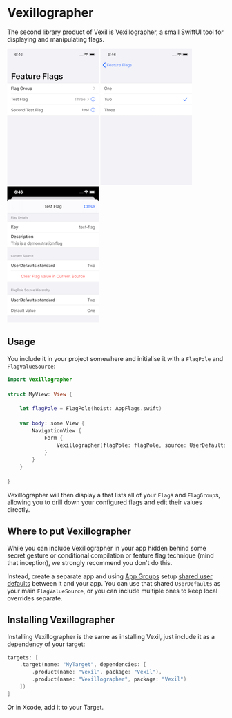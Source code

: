 # Vexillographer

The second library product of Vexil is Vexillographer, a small SwiftUI tool for displaying and manipulating flags.

<div>
    <img src="Images/Vexillographer-1.png" />
    <img src="Images/Vexillographer-2.png" />
    <img src="Images/Vexillographer-3.png" />
</div>

## Usage

You include it in your project somewhere and initialise it with a `FlagPole` and `FlagValueSource`:

```swift
import Vexillographer

struct MyView: View {

    let flagPole = FlagPole(hoist: AppFlags.swift)
    
    var body: some View {
        NavigationView {
            Form {
                Vexillographer(flagPole: flagPole, source: UserDefaults.standard)
            }
        }
    }
    
}
```

Vexillographer will then display a that lists all of your `Flag`s and `FlagGroup`s, allowing you to drill down your configured flags and edit their values directly.

## Where to put Vexillographer

While you can include Vexillographer in your app hidden behind some secret gesture or conditional compilation or feature flag technique (mind that inception), we strongly recommend you don't do this.

Instead, create a separate app and using [App Groups][app-groups] setup [shared user defaults][shared-userdefaults] between it and your app. You can use that shared `UserDefaults` as your main `FlagValueSource`, or you can include multiple ones to keep local overrides separate.

## Installing Vexillographer

Installing Vexillographer is the same as installing Vexil, just include it as a dependency of your target:

```swift
targets: [
    .target(name: "MyTarget", dependencies: [
        .product(name: "Vexil", package: "Vexil"),
        .product(name: "Vexillographer", package: "Vexil")
    ])
]
```

Or in Xcode, add it to your Target.

[app-groups]: https://developer.apple.com/documentation/bundleresources/entitlements/com_apple_security_application-groups
[shared-userdefaults]: https://medium.com/ios-os-x-development/shared-user-defaults-in-ios-3f15cd2c9409
